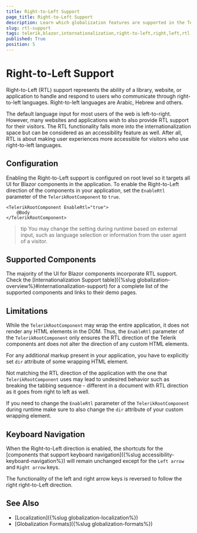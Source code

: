 ```yaml
---
title: Right-to-Left Support
page_title: Right-to-Left Support
description: Learn which globalization features are supported in the Telerik UI for Blazor components suite.
slug: rtl-support
tags: telerik,blazor,internationalization,right-to-left,right,left,rtl,support,overview
published: True
position: 5
---
```


# Right-to-Left Support

Right-to-Left (RTL) support represents the ability of a library, website, or application to handle and respond to users who communicate through right-to-left languages. Right-to-left languages are Arabic, Hebrew and others.

The default language input for most users of the web is left-to-right. However, many websites and applications wish to also provide RTL support for their visitors. The RTL functionality falls more into the internationalization space but can be considered as an accessibility feature as well. After all, RTL is about making user experiences more accessible for visitors who use right-to-left languages.

## Configuration

Enabling the Right-to-Left support is configured on root level so it targets all UI for Blazor components in the application. To enable the Right-to-Left direction of the components in your application, set the `EnableRtl` parameter of the `TelerikRootComponent`  to `true`.

````CSHTML
<TelerikRootComponent EnableRtl="true">
    @Body
</TelerikRootComponent>
````

>tip You may change the setting during runtime based on external input, such as language selection or information from the user agent of a visitor.

## Supported Components

The majority of the UI for Blazor components incorporate RTL support. Check the [Internationalization Support table]({%slug globalization-overview%}#internationalization-support) for a complete list of the supported components and links to their demo pages.

## Limitations

While the `TelerikRootComponent` may wrap the entire application, it does not render any HTML elements in the DOM. Thus, the `EnableRtl` parameter of the `TelerikRootComponent` only ensures the RTL direction of the Telerik components ant does not alter the direction of any custom HTML elements.

For any additional markup present in your application, you have to explicitly set `dir` attribute of some wrapping HTML element. 

Not matching the RTL direction of the application with the one that `TelerikRootComponent` uses may lead to undesired behavior such as breaking the tabbing sequence - different in a document with RTL direction as it goes from right to left as well.

If you need to change the `EnableRtl` parameter of the `TelerikRootComponent` during runtime make sure to also change the `dir` attribute of your custom wrapping element.

## Keyboard Navigation

When the Right-to-Left direction is enabled, the shortcuts for the [components that support keyboard navigation]({%slug accessibility-keyboard-navigation%}) will remain unchanged except for the `Left arrow` and `Right arrow` keys.

The functionality of the left and right arrow keys is reversed to follow the right right-to-Left direction.

## See Also

  * [Localization]({%slug globalization-localization%})
  * [Globalization Formats]({%slug globalization-formats%})
